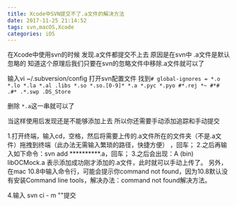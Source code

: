 ```yaml
---
title: Xcode中SVN提交不了.a文件的解决方法
date: 2017-11-25 21:14:52
tags: svn,macOS,Xcode
categories: iOS
---
```

在Xcode中使用svn的时候 发现.a文件都提交不上去
原因是在svn中 .a文件是默认忽略的
知道这个原理后我们只要在svn的忽略文件中移除.a文件就可以了

输入vi ~/.subversion/config 打开svn配置文件
找到```# global-ignores = *.o *.lo *.la *.al .libs *.so *.so.[0-9]* *.a *.pyc *.pyo
 #*.rej *~ #*# .#* .*.swp .DS_Store```

 <!-- more -->
 
删除 ```*.a```这一串就可以了

当这样使用后发现还是不能够添加上去
所以你还需要手动添加追踪和手动提交

1.打开终端，输入cd，空格，然后将需要上传的.a文件所在的文件夹（不是.a文件）拖拽到终端（此办法无需输入繁琐的路径，快捷方便） ，回车；
2.之后再输入如下命令：svn add **********.a，回车；
3.之后会出现：A  (bin)  libOCMock.a
   表示添加成功刚才添加的.a文件，此时就可以手动上传了。
   另外，在mac 10.8中输入命令行，可能会提示你command not found，因为10.8默认没有安装Command line tools，解决办法：command not found解决方法。

4.输入 svn ci - m ""提交
